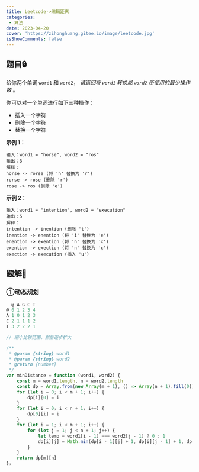 ```yaml
---
title: Leetcode->编辑距离
categories: 
 - 算法
date: 2023-04-20
cover: 'https://zihonghuang.gitee.io/image/leetcode.jpg'
isShowComments: false
---
```


## 题目:lock:

给你两个单词 `word1` 和 `word2`， *请返回将 `word1` 转换成 `word2` 所使用的最少操作数* 。

你可以对一个单词进行如下三种操作：

- 插入一个字符
- 删除一个字符
- 替换一个字符

**示例 1：**

```
输入：word1 = "horse", word2 = "ros"
输出：3
解释：
horse -> rorse (将 'h' 替换为 'r')
rorse -> rose (删除 'r')
rose -> ros (删除 'e')
```

**示例 2：**

```
输入：word1 = "intention", word2 = "execution"
输出：5
解释：
intention -> inention (删除 't')
inention -> enention (将 'i' 替换为 'e')
enention -> exention (将 'n' 替换为 'x')
exention -> exection (将 'n' 替换为 'c')
exection -> execution (插入 'u')
```

## 题解:key:

### ①动态规划

```javascript
  @ A G C T
@ 0 1 2 3 4
A 1 0 1 2 3
C 2 1 1 1 2
T 3 2 2 2 1

// 缩小比较范围，然后逐步扩大
```

```javascript
/**
 * @param {string} word1
 * @param {string} word2
 * @return {number}
 */
var minDistance = function (word1, word2) {
    const m = word1.length, n = word2.length
    const dp = Array.from(new Array(m + 1), () => Array(n + 1).fill(0))
    for (let i = 0; i < m + 1; i++) {
        dp[i][0] = i
    }
    for (let i = 0; i < n + 1; i++) {
        dp[0][i] = i
    }
    for (let i = 1; i < m + 1; i++) {
        for (let j = 1; j < n + 1; j++) {
            let temp = word1[i - 1] === word2[j - 1] ? 0 : 1
            dp[i][j] = Math.min(dp[i - 1][j] + 1, dp[i][j - 1] + 1, dp[i - 1][j - 1] + temp)
        }
    }
    return dp[m][n]
};
```

